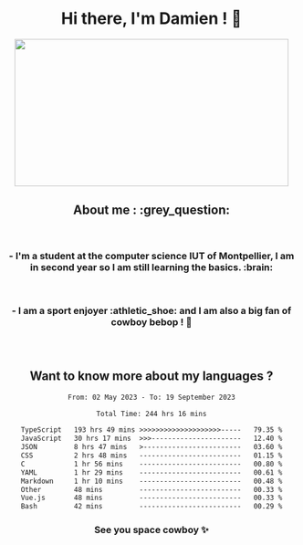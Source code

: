 <div align="center">
<h1>Hi there, I'm Damien ! 👋 </h1>
<img src="https://media.giphy.com/media/11KzOet1ElBDz2/giphy.gif" width="480" height="258" /> 
 <h2>About me : :grey_question: </h2>
 <br>
<h3>- I'm a student at the computer science IUT of Montpellier, I am in second year so I am still learning the basics. :brain: </h3>
 <br>
<h3>- I am a sport enjoyer :athletic_shoe: and I am also a big fan of cowboy bebop ! 🤠 <h3>
 <br>
 
  <h2>Want to know more about my languages ?</h2>

 <!--START_SECTION:waka-->

```txt
From: 02 May 2023 - To: 19 September 2023

Total Time: 244 hrs 16 mins

TypeScript   193 hrs 49 mins >>>>>>>>>>>>>>>>>>>>-----   79.35 %
JavaScript   30 hrs 17 mins  >>>----------------------   12.40 %
JSON         8 hrs 47 mins   >------------------------   03.60 %
CSS          2 hrs 48 mins   -------------------------   01.15 %
C            1 hr 56 mins    -------------------------   00.80 %
YAML         1 hr 29 mins    -------------------------   00.61 %
Markdown     1 hr 10 mins    -------------------------   00.48 %
Other        48 mins         -------------------------   00.33 %
Vue.js       48 mins         -------------------------   00.33 %
Bash         42 mins         -------------------------   00.29 %
```

<!--END_SECTION:waka-->
 
 
 <!--
 <p align="center">
           <img src="https://wakatime.com/share/@b21fb822-1b1e-4a56-b3ac-d647f03795fd/3d8fc332-54a6-4d29-9469-965955d6e018.svg"/>
 </p>
 <p align="center">
  <img src="https://wakatime.com/share/@b21fb822-1b1e-4a56-b3ac-d647f03795fd/5d7b153c-4137-40c1-8270-25e516f9619c.svg"/>
 </p>
 -->
 
<h3> See you space cowboy ✨ </h3>

</div>


 
